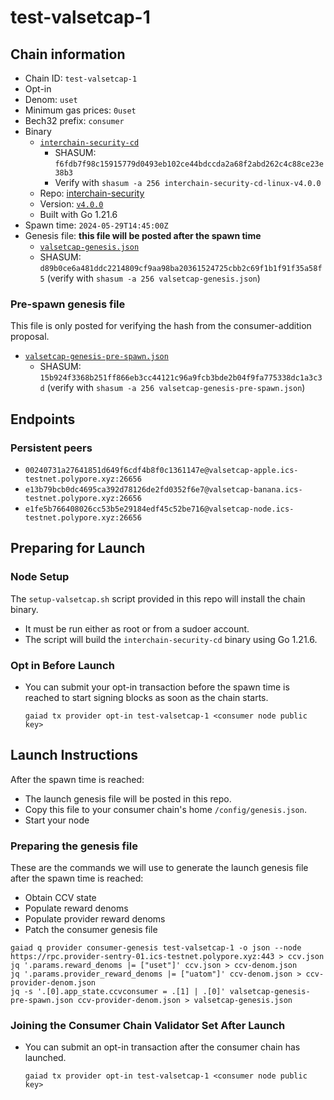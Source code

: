 # test-valsetcap-1

## Chain information

* Chain ID: `test-valsetcap-1`
* Opt-in
* Denom: `uset`
* Minimum gas prices: `0uset`
* Bech32 prefix: `consumer`
* Binary
  * [`interchain-security-cd`](/isle/binaries/interchain-security-cd-linux-v4.0.0)
    * SHASUM: `f6fdb7f98c15915779d0493eb102ce44bdccda2a68f2abd262c4c88ce23e38b3`
    * Verify with `shasum -a 256 interchain-security-cd-linux-v4.0.0`
  * Repo: [interchain-security](https://github.com/cosmos/interchain-security/)
  * Version: [`v4.0.0`](https://github.com/cosmos/interchain-security/releases/tag/v4.0.0)
  * Built with Go 1.21.6
* Spawn time: `2024-05-29T14:45:00Z`
* Genesis file: **this file will be posted after the spawn time**
  * [`valsetcap-genesis.json`](./valsetcap-genesis.json)
  * SHASUM: `d89b0ce6a481ddc2214809cf9aa98ba20361524725cbb2c69f1b1f91f35a58f5` (verify with `shasum -a 256 valsetcap-genesis.json`)

### Pre-spawn genesis file

This file is only posted for verifying the hash from the consumer-addition proposal.
* [`valsetcap-genesis-pre-spawn.json`](./valsetcap-genesis-pre-spawn.json)
  * SHASUM: `15b924f3368b251ff866eb3cc44121c96a9fcb3bde2b04f9fa775338dc1a3c3d` (verify with `shasum -a 256 valsetcap-genesis-pre-spawn.json`)

## Endpoints

### Persistent peers

* `00240731a27641851d649f6cdf4b8f0c1361147e@valsetcap-apple.ics-testnet.polypore.xyz:26656`
* `e13b79bcb0dc4695ca392d78126de2fd0352f6e7@valsetcap-banana.ics-testnet.polypore.xyz:26656`
* `e1fe5b766408026cc53b5e29184edf45c52be716@valsetcap-node.ics-testnet.polypore.xyz:26656`

## Preparing for Launch

### Node Setup

The `setup-valsetcap.sh` script provided in this repo will install the chain binary.
* It must be run either as root or from a sudoer account.
* The script will build the `interchain-security-cd` binary using Go 1.21.6.

### Opt in Before Launch

* You can submit your opt-in transaction before the spawn time is reached to start signing blocks as soon as the chain starts.
  ```
  gaiad tx provider opt-in test-valsetcap-1 <consumer node public key>
  ```

## Launch Instructions

After the spawn time is reached:
  * The launch genesis file will be posted in this repo.
  * Copy this file to your consumer chain's home `/config/genesis.json`.
  * Start your node

### Preparing the genesis file

These are the commands we will use to generate the launch genesis file after the spawn time is reached:

* Obtain CCV state
* Populate reward denoms
* Populate provider reward denoms
* Patch the consumer genesis file
```
gaiad q provider consumer-genesis test-valsetcap-1 -o json --node https://rpc.provider-sentry-01.ics-testnet.polypore.xyz:443 > ccv.json
jq '.params.reward_denoms |= ["uset"]' ccv.json > ccv-denom.json
jq '.params.provider_reward_denoms |= ["uatom"]' ccv-denom.json > ccv-provider-denom.json
jq -s '.[0].app_state.ccvconsumer = .[1] | .[0]' valsetcap-genesis-pre-spawn.json ccv-provider-denom.json > valsetcap-genesis.json
```

### Joining the Consumer Chain Validator Set After Launch

* You can submit an opt-in transaction after the consumer chain has launched.
  ```
  gaiad tx provider opt-in test-valsetcap-1 <consumer node public key>
  ```
